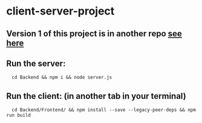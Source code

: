 # client-server-project

## Version 1 of this project is in another repo [see here](https://github.com/SameerKandeel/client-server-project)

## Run the server:

      cd Backend && npm i && node server.js
      
## Run the client: (in another tab in your terminal)

      cd Backend/Frontend/ && npm install --save --legacy-peer-deps && npm run build

